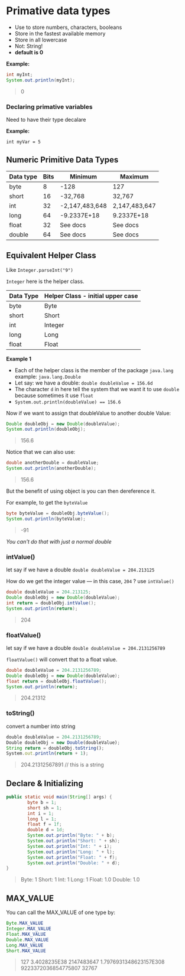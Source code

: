 # Primative data types

- Use to store numbers, characters, booleans
- Store in the fastest available memory
- Store in all lowercase
- Not: String!
- **default is 0**

**Example:**

```java
int myInt;
System.out.println(myInt);
```

> 0



### Declaring primative variables

Need to have their type decalare

**Example:**

`int myVar = 5`



## Numeric Primitive Data Types

| Data type | Bits | Minimum        | Maximum       |
| --------- | ---- | -------------- | ------------- |
| byte      | 8    | -128           | 127           |
| short     | 16   | -32,768        | 32,767        |
| int       | 32   | -2,147,483,648 | 2,147,483,647 |
| long      | 64   | -9.2337E+18    | 9.2337E+18    |
| float     | 32   | See docs       | See docs      |
| double    | 64   | See docs       | See docs      |



## Equivalent Helper Class

Like `Integer.parseInt("9")`

`Integer` here is the helper class.

| Data Type | Helper Class - initial upper case |
| --------- | --------------------------------- |
| byte      | Byte                              |
| short     | Short                             |
| int       | Integer                           |
| long      | Long                              |
| float     | Float                             |

**Example 1** 

- Each of the helper class is the member of the package `java.lang` example: `java.lang.Double`
- Let say: we have a double: `double doubleValue = 156.6d`
- The character `d` in here tell the system that we want it to use `double` because sometimes it use `float`
- `System.out.println(doubleValue) == 156.6`

Now if we want to assign that doubleValue to another double Value:

```java
Double doubleObj = new Double(doubleValue);
System.out.println(doubleObj);
```

> 156.6

Notice that we can also use:

```java
double anotherDouble = doubleValue;
System.out.println(anotherDouble);
```

> 156.6



But the benefit of using object is you can then dereference it.

For example, to get the `byteValue`

```java
byte byteValue = doubleObj.byteValue();
System.out.println(byteValue);
```

> -91

*You can't do that with just a normal double*



### intValue()

let say if we have a double `double doubleValue = 204.213125`

How do we get the integer value — in this case, `204` ? use `intValue()`

```java
double doubleValue = 204.213125;
Double doubleObj = new Double(doubleValue);
int return = doubleObj.intValue();
System.out.println(return);
```

> 204



### floatValue()

let say if we have a double `double doubleValue = 204.2131256789`

`floatValue()` will convert that to a float value.

```java
double doubleValue = 204.2131256789;
Double doubleObj = new Double(doubleValue);
float return = doubleObj.floatValue();
System.out.println(return);
```

> 204.21312



### toString()

convert a number into string

```javascript
double doubleValue = 204.2131256789;
Double doubleObj = new Double(doubleValue);
String return = doubleObj.toString();
System.out.println(return + 1);
```

> 204.21312567891 // this is a string



## Declare & Initializing

```java
public static void main(String[] args) {
        byte b = 1;
        short sh = 1;
        int i = 1;
        long l = 1;
        float f = 1f;
        double d = 1d;
        System.out.println("Byte: " + b);
        System.out.println("Short: " + sh);
        System.out.println("Int: " + i);
        System.out.println("Long: " + l);
        System.out.println("Float: " + f);
        System.out.println("Double: " + d);
}
```

>Byte: 1
>Short: 1
>Int: 1
>Long: 1
>Float: 1.0
>Double: 1.0



## MAX_VALUE

You can call the MAX_VALUE of one type by:

```java
Byte.MAX_VALUE
Integer.MAX_VALUE
Float.MAX_VALUE
Double.MAX_VALUE
Long.MAX_VALUE
Short.MAX_VALUE
```

>127
>3.4028235E38
>2147483647
>1.7976931348623157E308
>9223372036854775807
>32767

